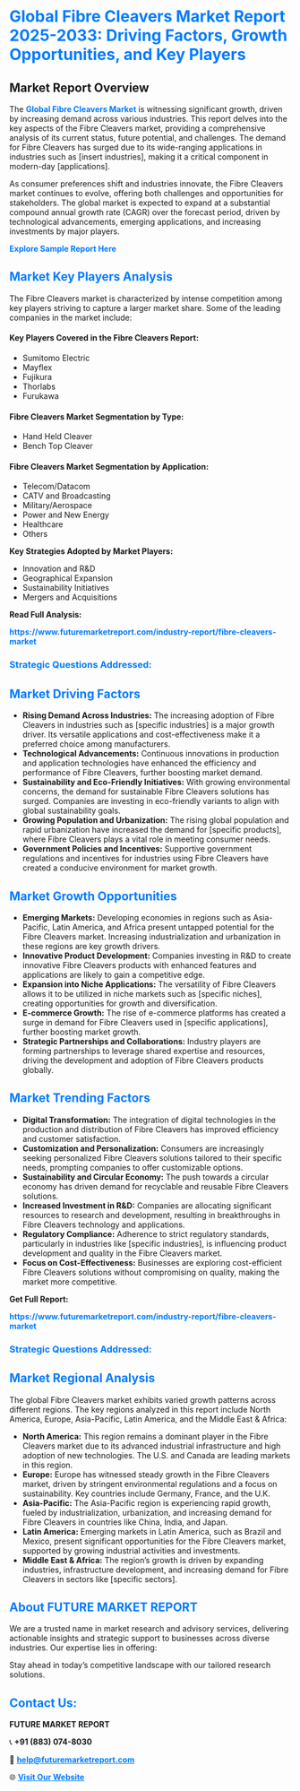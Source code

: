 <h1 style="color: #007BFF;">Global Fibre Cleavers Market Report 2025-2033: Driving Factors, Growth Opportunities, and Key Players</h1>

<section id="overview">
<h2>Market Report Overview</h2>
<p>The <a href="https://www.futuremarketreport.com/industry-report/fibre-cleavers-market" style="color: #007BFF; text-decoration: none;"><strong>Global Fibre Cleavers Market</strong></a> is witnessing significant growth, driven by increasing demand across various industries. This report delves into the key aspects of the Fibre Cleavers market, providing a comprehensive analysis of its current status, future potential, and challenges. The demand for Fibre Cleavers has surged due to its wide-ranging applications in industries such as [insert industries], making it a critical component in modern-day [applications].</p>
<p>As consumer preferences shift and industries innovate, the Fibre Cleavers market continues to evolve, offering both challenges and opportunities for stakeholders. The global market is expected to expand at a substantial compound annual growth rate (CAGR) over the forecast period, driven by technological advancements, emerging applications, and increasing investments by major players.</p>
</section>

<section id="overview">
<p><a href="https://www.futuremarketreport.com/request-sample/reportId=115510" style="color: #007BFF; text-decoration: none;"><strong>Explore Sample Report Here</strong></a></p>
</section>

<section id="key-players">
<h2 style="color: #007BFF;">Market Key Players Analysis</h2>
<p>The Fibre Cleavers market is characterized by intense competition among key players striving to capture a larger market share. Some of the leading companies in the market include:</p>
<h4>Key Players Covered in the Fibre Cleavers Report:</h4>
<ul><li>Sumitomo Electric</li><li>Mayflex</li><li>Fujikura</li><li>Thorlabs</li><li>Furukawa</li></ul>
<h4>Fibre Cleavers Market Segmentation by Type:</h4>
<ul><li>Hand Held Cleaver</li><li>Bench Top Cleaver</li></ul>

<h4>Fibre Cleavers Market Segmentation by Application:</h4>
<ul><li>Telecom/Datacom</li><li>CATV and Broadcasting</li><li>Military/Aerospace</li><li>Power and New Energy</li><li>Healthcare</li><li>Others</li></ul>
<p><strong>Key Strategies Adopted by Market Players:</strong></p>
<ul>
<li>Innovation and R&D</li>
<li>Geographical Expansion</li>
<li>Sustainability Initiatives</li>
<li>Mergers and Acquisitions</li>
</ul>
</section>

<section>
<p><strong>Read Full Analysis: </strong></p><a href="https://www.futuremarketreport.com/industry-report/fibre-cleavers-market" style="color: #007BFF; text-decoration: none;"><strong>https://www.futuremarketreport.com/industry-report/fibre-cleavers-market</strong></a>
<h3 style="color: #007BFF;">Strategic Questions Addressed:</h3>
</section>

<section id="driving-factors">
<h2 style="color: #007BFF;">Market Driving Factors</h2>
<ul>
<li><strong>Rising Demand Across Industries:</strong> The increasing adoption of Fibre Cleavers in industries such as [specific industries] is a major growth driver. Its versatile applications and cost-effectiveness make it a preferred choice among manufacturers.</li>
<li><strong>Technological Advancements:</strong> Continuous innovations in production and application technologies have enhanced the efficiency and performance of Fibre Cleavers, further boosting market demand.</li>
<li><strong>Sustainability and Eco-Friendly Initiatives:</strong> With growing environmental concerns, the demand for sustainable Fibre Cleavers solutions has surged. Companies are investing in eco-friendly variants to align with global sustainability goals.</li>
<li><strong>Growing Population and Urbanization:</strong> The rising global population and rapid urbanization have increased the demand for [specific products], where Fibre Cleavers plays a vital role in meeting consumer needs.</li>
<li><strong>Government Policies and Incentives:</strong> Supportive government regulations and incentives for industries using Fibre Cleavers have created a conducive environment for market growth.</li>
</ul>
</section>

<section id="growth-opportunities">
<h2 style="color: #007BFF;">Market Growth Opportunities</h2>
<ul>
<li><strong>Emerging Markets:</strong> Developing economies in regions such as Asia-Pacific, Latin America, and Africa present untapped potential for the Fibre Cleavers market. Increasing industrialization and urbanization in these regions are key growth drivers.</li>
<li><strong>Innovative Product Development:</strong> Companies investing in R&D to create innovative Fibre Cleavers products with enhanced features and applications are likely to gain a competitive edge.</li>
<li><strong>Expansion into Niche Applications:</strong> The versatility of Fibre Cleavers allows it to be utilized in niche markets such as [specific niches], creating opportunities for growth and diversification.</li>
<li><strong>E-commerce Growth:</strong> The rise of e-commerce platforms has created a surge in demand for Fibre Cleavers used in [specific applications], further boosting market growth.</li>
<li><strong>Strategic Partnerships and Collaborations:</strong> Industry players are forming partnerships to leverage shared expertise and resources, driving the development and adoption of Fibre Cleavers products globally.</li>
</ul>
</section>

<section id="trending-factors">
<h2 style="color: #007BFF;">Market Trending Factors</h2>
<ul>
<li><strong>Digital Transformation:</strong> The integration of digital technologies in the production and distribution of Fibre Cleavers has improved efficiency and customer satisfaction.</li>
<li><strong>Customization and Personalization:</strong> Consumers are increasingly seeking personalized Fibre Cleavers solutions tailored to their specific needs, prompting companies to offer customizable options.</li>
<li><strong>Sustainability and Circular Economy:</strong> The push towards a circular economy has driven demand for recyclable and reusable Fibre Cleavers solutions.</li>
<li><strong>Increased Investment in R&D:</strong> Companies are allocating significant resources to research and development, resulting in breakthroughs in Fibre Cleavers technology and applications.</li>
<li><strong>Regulatory Compliance:</strong> Adherence to strict regulatory standards, particularly in industries like [specific industries], is influencing product development and quality in the Fibre Cleavers market.</li>
<li><strong>Focus on Cost-Effectiveness:</strong> Businesses are exploring cost-efficient Fibre Cleavers solutions without compromising on quality, making the market more competitive.</li>
</ul>
</section>

<section>
<p><strong>Get Full Report: </strong></p><a href="https://www.futuremarketreport.com/industry-report/fibre-cleavers-market" style="color: #007BFF; text-decoration: none;"><strong>https://www.futuremarketreport.com/industry-report/fibre-cleavers-market</strong></a>
<h3 style="color: #007BFF;">Strategic Questions Addressed:</h3>
</section>


<section id="regional-analysis">
<h2 style="color: #007BFF;">Market Regional Analysis</h2>
<p>The global Fibre Cleavers market exhibits varied growth patterns across different regions. The key regions analyzed in this report include North America, Europe, Asia-Pacific, Latin America, and the Middle East & Africa:</p>
<ul>
<li><strong>North America:</strong> This region remains a dominant player in the Fibre Cleavers market due to its advanced industrial infrastructure and high adoption of new technologies. The U.S. and Canada are leading markets in this region.</li>
<li><strong>Europe:</strong> Europe has witnessed steady growth in the Fibre Cleavers market, driven by stringent environmental regulations and a focus on sustainability. Key countries include Germany, France, and the U.K.</li>
<li><strong>Asia-Pacific:</strong> The Asia-Pacific region is experiencing rapid growth, fueled by industrialization, urbanization, and increasing demand for Fibre Cleavers in countries like China, India, and Japan.</li>
<li><strong>Latin America:</strong> Emerging markets in Latin America, such as Brazil and Mexico, present significant opportunities for the Fibre Cleavers market, supported by growing industrial activities and investments.</li>
<li><strong>Middle East & Africa:</strong> The region’s growth is driven by expanding industries, infrastructure development, and increasing demand for Fibre Cleavers in sectors like [specific sectors].</li>
</ul>
</section>

<footer>
<h2 style="color: #007BFF;">About FUTURE MARKET REPORT</h2>
<p>We are a trusted name in market research and advisory services, delivering actionable insights and strategic support to businesses across diverse industries. Our expertise lies in offering:</p>

<p>Stay ahead in today’s competitive landscape with our tailored research solutions.</p>

<h2 style="color: #007BFF;">Contact Us:</h2>
<p><strong>FUTURE MARKET REPORT</strong></p>
<p>📞 <strong>+91 (883) 074-8030</strong></p>
<p>📧 <strong><a href="mailto:help@futuremarketreport.com" style="color: #007BFF;">help@futuremarketreport.com</a></strong></p>
<p>🌐 <strong><a href="https://www.futuremarketreport.com/" style="color: #007BFF;">Visit Our Website</a></strong></p>
</footer>